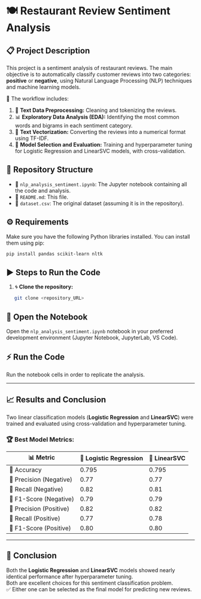 
# 🍽️ Restaurant Review Sentiment Analysis

## 📋 Project Description

This project is a sentiment analysis of restaurant reviews. The main objective is to automatically classify customer reviews into two categories: **positive** or **negative**, using Natural Language Processing (NLP) techniques and machine learning models.

🔁 The workflow includes:

1. 🧹 **Text Data Preprocessing:** Cleaning and tokenizing the reviews.  
2. 📊 **Exploratory Data Analysis (EDA):** Identifying the most common words and bigrams in each sentiment category.  
3. 🧮 **Text Vectorization:** Converting the reviews into a numerical format using TF-IDF.  
4. 🤖 **Model Selection and Evaluation:** Training and hyperparameter tuning for Logistic Regression and LinearSVC models, with cross-validation.

## 📁 Repository Structure

* 📓 `nlp_analysis_sentiment.ipynb`: The Jupyter notebook containing all the code and analysis.  
* 📄 `README.md`: This file.  
* 📂 `dataset.csv`: The original dataset (assuming it is in the repository).

## ⚙️ Requirements

Make sure you have the following Python libraries installed. You can install them using pip:

```bash
pip install pandas scikit-learn nltk
```

## ▶️ Steps to Run the Code

1. 🌀 **Clone the repository:**

```bash
   git clone <repository_URL>
```
## 🧭 Open the Notebook

Open the `nlp_analysis_sentiment.ipynb` notebook in your preferred development environment (Jupyter Notebook, JupyterLab, VS Code).

## ⚡ Run the Code

Run the notebook cells in order to replicate the analysis.

---

## 📈 Results and Conclusion

Two linear classification models (**Logistic Regression** and **LinearSVC**) were trained and evaluated using cross-validation and hyperparameter tuning.

### 🏆 Best Model Metrics:

| 📊 Metric               | 🔁 Logistic Regression | 🔀 LinearSVC |
|------------------------|------------------------|-------------|
| 🎯 Accuracy             | 0.795                  | 0.795       |
| 🎯 Precision (Negative) | 0.77                   | 0.77        |
| 🎯 Recall (Negative)    | 0.82                   | 0.81        |
| 🎯 F1-Score (Negative)  | 0.79                   | 0.79        |
| 🎯 Precision (Positive) | 0.82                   | 0.82        |
| 🎯 Recall (Positive)    | 0.77                   | 0.78        |
| 🎯 F1-Score (Positive)  | 0.80                   | 0.80        |

---

## 🧾 Conclusion

Both the **Logistic Regression** and **LinearSVC** models showed nearly identical performance after hyperparameter tuning.  
Both are excellent choices for this sentiment classification problem.  
✅ Either one can be selected as the final model for predicting new reviews.